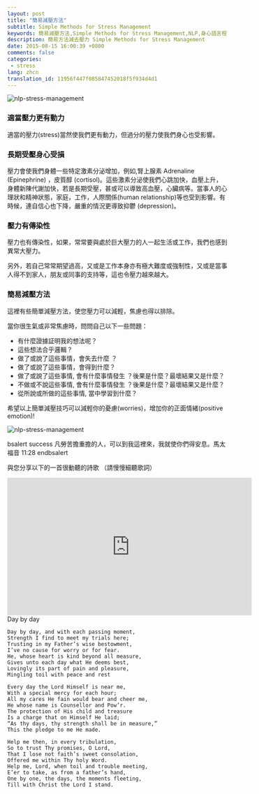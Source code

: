 ```yaml
---
layout: post
title: "簡易減壓方法"
subtitle: Simple Methods for Stress Management
keywords: 簡易減壓方法,Simple Methods for Stress Management,NLP,身心語言程式學,催眠治療,Hypnotherapy, 壓力,stress,腎上腺素,Adrenaline, Epinephrine,皮質醇,cortisol, 家庭，工作，人際關係, human relationship, 抑鬱,depression,正面情緒,positive emotion, 憂慮,worries, 減壓方法, 減壓技巧
description: 簡易方法減去壓力 Simple Methods for Stress Management
date: 2015-08-15 16:00:39 +0800
comments: false
categories:
 - stress
lang: zhcn
translation_id: 11956f447f085847452018f5f934d4d1
---
```


![nlp-stress-management](/assets/images/le/stress-management-nlp.png " nlp-stress-management")

### 適當壓力更有動力
適當的壓力(stress)當然使我們更有動力，但過分的壓力使我們身心也受影響。


### 長期受壓身心受損
壓力會使我們身體一些特定激素分泌增加，例如,腎上腺素 Adrenaline (Epinephrine)
，皮質醇 (cortisol)。這些激素分泌使我們心跳加快，血壓上升，身體新陳代謝加快，若是長期受壓，甚或可以導致高血壓，心臟病等。當事人的心理狀和精神狀態，家庭，工作，人際關係(human relationship)等也受到影響。有時候，連自信心也下降，嚴重的情況更導致抑鬱 (depression)。

### 壓力有傳染性
壓力也有傳染性，如果，常常要與處於巨大壓力的人一起生活或工作，我們也感到異常大壓力。

另外，若自己常常期望過高，又或是工作本身亦有極大難度或強制性，又或是當事人得不到家人，朋友或同事的支持等，這也令壓力越來越大。

### 簡易減壓方法
這裡有些簡單減壓方法，使您壓力可以減輕，焦慮也得以排除。

當你很生氣或非常焦慮時，問問自己以下一些問題：

* 有什麼證據証明我的想法呢？
* 這些想法合乎邏輯？
* 做了或說了這些事情，會失去什麼 ？
* 做了或說了這些事情，會得到什麼？
* 做了或說了這些事情, 會有什麼事情發生 ？後果是什麼？最壞結果又是什麼？
* 不做或不說這些事情, 會有什麼事情發生 ？後果是什麼？最壞結果又是什麼？
* 從所說或所做的這些事情, 當中學習到什麼？

希望以上簡單減壓技巧可以減輕你的憂慮(worries)，增加你的正面情緒(positive emotion)!

![nlp-stress-management](/assets/images/le/relax-be-happy-nlp.png " nlp-stress-management")


 bsalert success 
凡勞苦擔重擔的人，可以到我這裡來，我就使你們得安息。馬太福音 11:28
 endbsalert 

與您分享以下的一首很動聽的詩歌 （請慢慢細聽歌詞）

<div class="row">
  <div class="col-md-6"><iframe width="560" height="315"  
        src="http://www.youtube.com/embed/tpOvYdFjbR0" 
        frameborder="0" allowfullscreen ></iframe> </div>
  <div class="col-md-6">
    Day by day

    Day by day, and with each passing moment,
    Strength I find to meet my trials here;
    Trusting in my Father’s wise bestowment,
    I’ve no cause for worry or for fear.
    He, whose heart is kind beyond all measure,
    Gives unto each day what He deems best,
    Lovingly its part of pain and pleasure,
    Mingling toil with peace and rest

    Every day the Lord Himself is near me,
    With a special mercy for each hour;
    All my cares He fain would bear and cheer me,
    He whose name is Counsellor and Pow’r.
    The protection of His child and treasure
    Is a charge that on Himself He laid;
    “As thy days, thy strength shall be in measure,”
    This the pledge to me He made.

    Help me then, in every tribulation,
    So to trust Thy promises, O Lord,
    That I lose not faith’s sweet consolation,
    Offered me within Thy holy Word.
    Help me, Lord, when toil and trouble meeting,
    E’er to take, as from a father’s hand,
    One by one, the days, the moments fleeting,
    Till with Christ the Lord I stand.
  </div>
</div>
